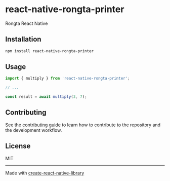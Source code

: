# react-native-rongta-printer

Rongta React Native

## Installation

```sh
npm install react-native-rongta-printer
```

## Usage

```js
import { multiply } from 'react-native-rongta-printer';

// ...

const result = await multiply(3, 7);
```

## Contributing

See the [contributing guide](CONTRIBUTING.md) to learn how to contribute to the repository and the development workflow.

## License

MIT

---

Made with [create-react-native-library](https://github.com/callstack/react-native-builder-bob)
